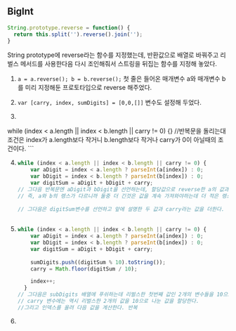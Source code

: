 ## BigInt



```js
String.prototype.reverse = function() {
  return this.split('').reverse().join('');
}
```

String prototype에 reverse라는 함수를 지정했는데, 반환값으로 배열로 바꿔주고 리벌스 메서드를 사용한다음 다시 조인해줘서 스트링을 뒤집는 함수를 지정해 놓았다.



1.  `a = a.reverse(); b = b.reverse();` 첫 줄은 들어온 매개변수 a와 매개변수 b를 미리 지정해둔 프로토타입으로 reverse 해주었다.

2. `var [carry, index, sumDigits] = [0,0,[]]` 변수도 설정해 두었다.

3.  ```js
   while (index < a.length || index < b.length || carry != 0) {}
   //반복문을 돌리는대 조건은 index가 a.length보다 작거니 b.length보다 작거나 carry가 0이 아닐때의 조건이다.
    ```

4. ```js
   while (index < a.length || index < b.length || carry != 0) {
       var aDigit = index < a.length ? parseInt(a[index]) : 0;
       var bDigit = index < b.length ? parseInt(b[index]) : 0;
       var digitSum = aDigit + bDigit + carry;
   // 그다음 반복문엔 aDigit과 bDigit을 선언하는데, 할당값으로 reverse한 a의 값과 b의 값에 대한 인덱스가 있으면 정수 값을 가져오고 없을땐 0을 가져오라는 것이다.
   // 즉, a와 b의 렝스가 다르니까 둘중 더 긴것은 값을 계속 가져와야하는데 더 적은 렝스를 가진 놈일경우 뒤부터는 0을 넣어주라는것이다.
       
   // 그다음은 digitSum변수를 선언하고 앞에 설명한 두 값과 carry라는 값을 더한다.
       
   ```

5. ```js
   while (index < a.length || index < b.length || carry != 0) {
       var aDigit = index < a.length ? parseInt(a[index]) : 0;
       var bDigit = index < b.length ? parseInt(b[index]) : 0;
       var digitSum = aDigit + bDigit + carry;
      
       sumDigits.push((digitSum % 10).toString());
       carry = Math.floor(digitSum / 10);
   
       index++;
     }
   // 그다음은 subDigits 배열에 푸쉬하는데 리벌스한 첫번째 값인 2개의 변수들을 10으로 나눠서 나머지값을 변수에 넣고
   // carry 변수에는 역시 리벌스한 2개의 값을 10으로 나눈 값을 할당한다.
   //그리고 인덱스를 올려 다음 값을 계산한다. 반복
   ```

6. 
